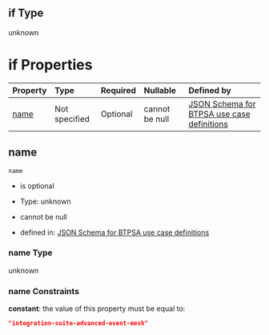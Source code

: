 ## if Type

unknown

# if Properties

| Property      | Type          | Required | Nullable       | Defined by                                                                                                                                                                                                        |
| :------------ | :------------ | :------- | :------------- | :---------------------------------------------------------------------------------------------------------------------------------------------------------------------------------------------------------------- |
| [name](#name) | Not specified | Optional | cannot be null | [JSON Schema for BTPSA use case definitions](btpsa-usecase-properties-services-items-allof-2-then-allof-23-if-properties-name.md "undefined#/properties/services/items/allOf/2/then/allOf/23/if/properties/name") |

## name



`name`

*   is optional

*   Type: unknown

*   cannot be null

*   defined in: [JSON Schema for BTPSA use case definitions](btpsa-usecase-properties-services-items-allof-2-then-allof-23-if-properties-name.md "undefined#/properties/services/items/allOf/2/then/allOf/23/if/properties/name")

### name Type

unknown

### name Constraints

**constant**: the value of this property must be equal to:

```json
"integration-suite-advanced-event-mesh"
```
